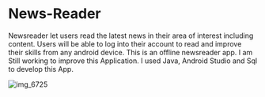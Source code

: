 # News-Reader

Newsreader let users read the latest news in their area of interest including content. Users will be able to log into their account to read and improve their skills from any android device. This is an offline newsreader app. I am Still working to improve this Application.
I used Java, Android Studio and Sql to develop this App. 


![img_6725](https://cloud.githubusercontent.com/assets/24209732/23724770/ffae8f5a-041b-11e7-9bef-8dbe46fd9b8c.JPG)
